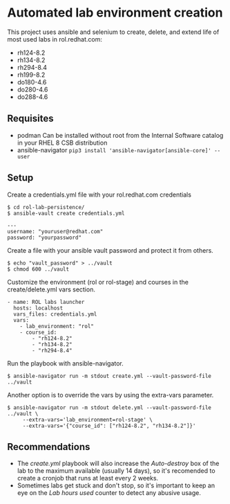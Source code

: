 # Automated lab environment creation
This project uses ansible and selenium to create, delete, and extend life of most used labs in rol.redhat.com:
  - rh124-8.2
  - rh134-8.2
  - rh294-8.4
  - rh199-8.2 
  - do180-4.6
  - do280-4.6
  - do288-4.6

## Requisites
- podman 
Can be installed without root from the Internal Software catalog in your RHEL 8 CSB distribution
- ansible-navigator
`pip3 install 'ansible-navigator[ansible-core]' --user`


## Setup
Create a credentials.yml file with your rol.redhat.com credentials
```
$ cd rol-lab-persistence/
$ ansible-vault create credentials.yml

---
username: "youruser@redhat.com"
password: "yourpassword"
``` 

Create a file with your ansible vault password and protect it from others.
``` 
$ echo "vault_password" > ../vault
$ chmod 600 ../vault
``` 

Customize the environment (rol or rol-stage) and courses in the create/delete.yml vars section.
```
- name: ROL labs launcher
  hosts: localhost
  vars_files: credentials.yml
  vars:
    - lab_environment: "rol"
    - course_id: 
        - "rh124-8.2"
        - "rh134-8.2"
        - "rh294-8.4"
```

Run the playbook with ansible-navigator.
``` 
$ ansible-navigator run -m stdout create.yml --vault-password-file ../vault

``` 

Another option is to override the vars by using the extra-vars parameter.
```
$ ansible-navigator run -m stdout delete.yml --vault-password-file ../vault \ 
     --extra-vars='lab_environment=rol-stage' \
     --extra-vars='{"course_id": ["rh124-8.2", "rh134-8.2"]}'
```

## Recommendations
- The *create.yml* playbook will also increase the *Auto-destroy* box of the lab to the maximum available (usually 14 days), so it's recomended to create a cronjob that runs at least every 2 weeks.
- Sometimes labs get stuck and don't stop, so it's important to keep an eye on the *Lab hours used* counter to detect any abusive usage.
